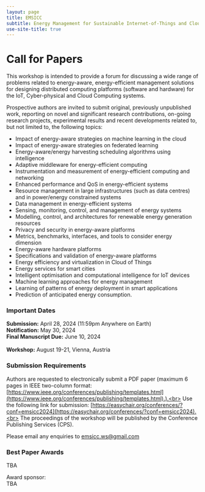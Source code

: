 ```yaml
---
layout: page
title: EMSICC
subtitle: Energy Management for Sustainable Internet-of-Things and Cloud Computing
use-site-title: true
---
```


# Call for Papers

This workshop is intended to provide a forum for discussing a wide range of problems related to energy-aware, energy-efficient management solutions for designing distributed computing platforms (software and hardware) for the IoT, Cyber-physical and Cloud Computing systems.

Prospective authors are invited to submit original, previously unpublished work, reporting on novel and significant research contributions, on-going research projects, experimental results and recent developments related to, but not limited to, the following topics:

- Impact of energy-aware strategies on machine learning in the cloud
- Impact of energy-aware strategies on federated learning
- Energy-aware/energy harvesting scheduling algorithms using intelligence
- Adaptive middleware for energy-efficient computing
- Instrumentation and measurement of energy-efficient computing and networking
- Enhanced performance and QoS in energy-efficient systems
- Resource management in large infrastructures (such as data centres) and in power/energy constrained systems
- Data management in energy-efficient systems
- Sensing, monitoring, control, and management of energy systems
- Modelling, control, and architectures for renewable energy generation resources
- Privacy and security in energy-aware platforms
- Metrics, benchmarks, interfaces, and tools to consider energy dimension
- Energy-aware hardware platforms
- Specifications and validation of energy-aware platforms
- Energy efficiency and virtualization in Cloud of Things
- Energy services for smart cities
- Intelligent optimisation and computational intelligence for IoT devices
- Machine learning approaches for energy management
- Learning of patterns of energy deployment in smart applications
- Prediction of anticipated energy consumption.


### Important Dates 

**Submission:** April 28, 2024 (11:59pm Anywhere on Earth) <br>
**Notification:** May 30, 2024 <br>
**Final Manuscript Due:** June 10, 2024 <br>
<br>
**Workshop:** August 19-21, Vienna, Austria

### Submission Requirements

Authors are requested to electronically submit a PDF paper (maximum 6 pages in IEEE two-column format: [https://www.ieee.org/conferences/publishing/templates.html](https://www.ieee.org/conferences/publishing/templates.html).).<br>
Use the following link for submission: [https://easychair.org/conferences/?conf=emsicc2024](https://easychair.org/conferences/?conf=emsicc2024).<br>
The proceedings of the workshop will be published by the Conference Publishing Services (CPS).<br>

Please email any enquiries to [emsicc.ws@gmail.com](mailto:emsicc.ws@gmail.com)

### Best Paper Awards
TBA

Award sponsor:<br>
TBA
<!--<a href='https://www.cnam.fr/'><img src="{{site.url}}/2020/img/cnam.png" height="70px"></a>-->
